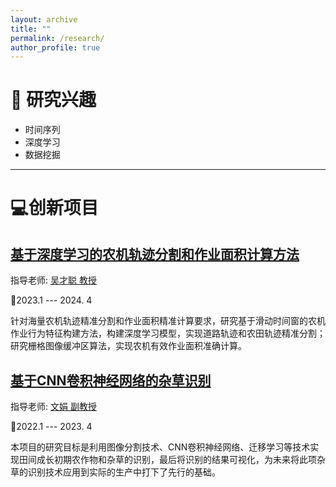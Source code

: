 ```yaml
---
layout: archive
title: ""
permalink: /research/
author_profile: true
---
```



# 🌱 研究兴趣

- 时间序列
- 深度学习
- 数据挖掘

---

# 💻创新项目

## [基于深度学习的农机轨迹分割和作业面积计算方法](https://yongfengsu.notion.site/a44452ee29e94ddd9005030258169c6b?pvs=4)

指导老师: [吴才聪 教授](https://faculty.cau.edu.cn/xxdqxy/wcc/list.htm)

📅2023.1 --- 2024. 4

针对海量农机轨迹精准分割和作业面积精准计算要求，研究基于滑动时间窗的农机作业行为特征构建方法，构建深度学习模型，实现道路轨迹和农田轨迹精准分割；研究栅格图像缓冲区算法，实现农机有效作业面积准确计算。

## [基于CNN卷积神经网络的杂草识别](https://yongfengsu.notion.site/CNN-22de68b6f83e4209848d7e4acf44db48?pvs=4)

指导老师: [文娟 副教授](https://faculty.cau.edu.cn/xxdqxy/wj/list.htm)

📅2022.1 --- 2023. 4

本项目的研究目标是利用图像分割技术、CNN卷积神经网络、迁移学习等技术实现田间成长初期农作物和杂草的识别，最后将识别的结果可视化，为未来将此项杂草的识别技术应用到实际的生产中打下了先行的基础。

